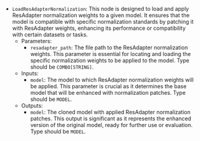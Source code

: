 - `LoadResAdapterNormalization`: This node is designed to load and apply ResAdapter normalization weights to a given model. It ensures that the model is compatible with specific normalization standards by patching it with ResAdapter weights, enhancing its performance or compatibility with certain datasets or tasks.
    - Parameters:
        - `resadapter_path`: The file path to the ResAdapter normalization weights. This parameter is essential for locating and loading the specific normalization weights to be applied to the model. Type should be `COMBO[STRING]`.
    - Inputs:
        - `model`: The model to which ResAdapter normalization weights will be applied. This parameter is crucial as it determines the base model that will be enhanced with normalization patches. Type should be `MODEL`.
    - Outputs:
        - `model`: The cloned model with applied ResAdapter normalization patches. This output is significant as it represents the enhanced version of the original model, ready for further use or evaluation. Type should be `MODEL`.
